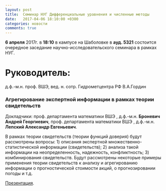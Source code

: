 ```yaml
---
layout: post
title:  Семинар НУГ Дифференциальные уравнения и численные методы
date:   2017-04-06 18:10:00 +0300
categories: новости
comments: true
---
```


**6 апреля** 2017г. в **18:10** в кампусе на Шаболовке в **ауд. 5321** состоится очередное заседание научно-исследовательского семинара в рамках НУГ.

# Руководитель:

д.ф.-м.н. проф. ВШЭ, вед. н. сотр. Гидрометцентра РФ В.А.Гордин

### Агрегирование экспертной информации в рамках теории свидетельств

Докладчики: проф. департамента математики ВШЭ , д.ф.-м.н. **Броневич Андрей Георгиевич**, проф. департамента математики ВШЭ , д.ф.-м.н. **Лепский Александр Евгеньевич**.

В рамках теории свидетельств (теории функций доверия) будут рассмотрены вопросы: 1) описания экспертной множественно-статистической информации (свидетельств); 2) анализа такой информации на неопределенность, надежность, конфликтность; 3) комбинирования свидетельств. Будут рассмотрены некоторые примеры применения теории свидетельств к анализу и агрегированию информации о прогностической стоимости акций, о прогнозировании погоды и т.д.

[Презентация]().
